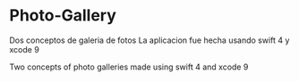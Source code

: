 # Photo-Gallery

Dos conceptos de galeria de fotos
La aplicacion fue hecha usando swift 4 y xcode 9

Two concepts of photo galleries 
made using swift 4 and xcode 9
